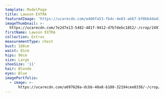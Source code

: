 ```yaml
---
template: ModelPage
title: Lawson EXTRA
featuredImage: 'https://ucarecdn.com/e406fa53-fb4c-4e83-ab67-bf0bb4da4279/'
imageThumbnail: >-
  https://ucarecdn.com/7e2d7e13-5482-481f-9412-d7b7debc1852/-/crop/2497x3890/375,0/-/preview/
firstName: Lawson EXTRA
collection: Extras
measurementType: chest
bust: 188cm
waist: 81cm
hips: 96cm
size: Large
shoeSize: '11'
hair: Blonde
eyes: Blue
imagePortfolio:
  - image: >-
      https://ucarecdn.com/a697620a-dcbb-40a8-b188-32194cee0338/-/crop/2709x3961/315,0/-/preview/
---
```


